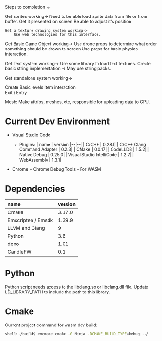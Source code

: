 Steps to completion ->
    
Get sprites working->
    Need to be able load sprite data from file or from buffer. 
    Get it presented on screen
    Be able to adjust it's position

    Get a texture drawing system working->
        Use web technologies for this interface.

Get Basic Game Object working->
    Use drone props to determine what order something should be drawn to screen
    Use props for basic physics interaction.

Get Text system working->
    Use some library to load text textures.
    Create basic string implementation -> May use string packs. 

Get standalone system working->

Create Basic levels
    Item interaction    
    Exit / Entry
        

Mesh: 
    Make attribs, meshes, etc, responsible for uploading data to GPU.

# Current Dev Environment
- Visual Studio Code
    - Plugins:
        | name | version
        |--|--|
        | C/C++ | 0.28.1|
        | C/C++ Clang Command Adapter | 0.2.3|
        | CMake | 0.0.17|
        | CodeLLDB | 1.5.2|
        | Native Debug | 0.25.0|
        | Visual Studio IntelliCode | 1.2.7|
        | WebAssembly | 1.3.1|

- Chrome + Chrome Debug Tools - For WASM

# Dependencies

| name | version
|:--|--|
| Cmake | 3.17.0 | 
| Emscripten / Emsdk |  1.39.9 |
| LLVM and Clang | 9 |
| Python | 3.6 |
| deno | 1.01 |
| CandleFW | 0.1 |

# Python
Python script needs access to the libclang.so or libclang.dll file. Update LD_LIBRARY_PATH to include the path to this library.

# Cmake

Current project command for wasm dev build:
```bash
shell:./build$ emcmake cmake -G Ninja -DCMAKE_BUILD_TYPE=Debug ../
```
